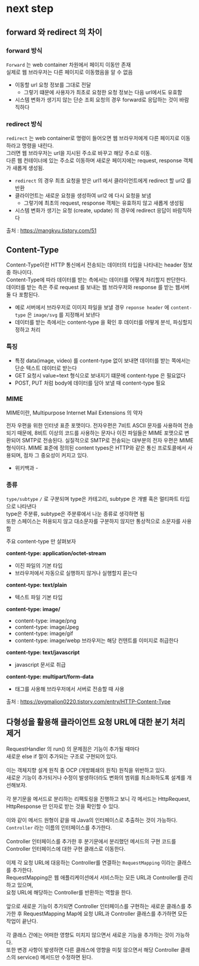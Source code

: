 # next step

## forward 와 redirect 의 차이

### forward 방식

`Forward` 는 web container 차원에서 페이지 이동만 존재
<br>
실제로 웹 브라우저는 다른 페이지로 이동했음을 알 수 없음

- 이동할 url 요청 정보를 그대로 전달
  - 그렇기 떄문에 사용자가 최초로 요청한 요청 정보는 다음 url에서도 유효함
- 시스템 변화가 생기지 않는 단순 조회 요청의 경우 forward로 응답하는 것이 바람직하다

### redirect 방식

`redirect` 는 web container로 명령이 들어오면 웹 브라우저에게 다른 페이지로 이동하라고 명령을 내린다. <br>
그러면 웹 브라우저는 url을 지시된 주소로 바꾸고 해당 주소로 이동. <br>
다른 웹 컨테이너에 있는 주소로 이동하며 새로운 페이지에는 request, response 객체가 새롭게 생성됨. <br>

- `redirect` 의 경우 최초 요청을 받은 url1 에서 클라이언트에게 redirect 할 url2 를 반환
- 클라이언트는 새로운 요청을 생성하여 url2 에 다시 요청을 보냄
  - 그렇기에 최초의 request, response 객체는 유효하지 않고 새롭게 생성됨
- 시스템 변화가 생기는 요청 (create, update) 의 경우에 redirect 응답이 바람직하다

출처 : https://mangkyu.tistory.com/51

## Content-Type

Content-Type이란 HTTP 통신에서 전송되는 데이터의 타입을 나타내는 header 정보 중 하나이다. <br>
Content-Type에 따라 데이터를 받는 측에서는 데이터를 어떻게 처리할지 판단한다. <br>
데이터를 받는 측은 주로 request 를 보내는 웹 브라우저와 response 를 받는 웹서버 둘 다 포함된다. <br>

- 예로 서버에서 브라우저로 이미지 파일을 보낼 경우 `reponse header` 에 `content-type` 은 `image/svg` 를 지정해서 보낸다
- 데이터를 받는 측에서는 content-type 을 확인 후 데이터를 어떻게 분석, 파싱할지 정하고 처리

### 특징

- 특정 data(image, video) 를 content-type 없이 보내면 데이터를 받는 쪽에서는 단순 텍스트 데이터로 받는다
- GET 요청시 value=text 형식으로 보내지기 떄문에 content-type 은 필요없다
- POST, PUT 처럼 body에 데이터를 담아 보낼 때 content-type 필요

### MIME

MIME이란, Multipurpose Internet Mail Extensions 의 약자

전자 우편을 위한 인터넷 표준 포맷이다. 전자우편은 7비트 ASCII 문자를 사용하여 전송되기 때문에, 8비트 이상의 코드를 사용하는 문자나 이진 파일들은 MIME 포맷으로 변환되어 SMTP로 전송된다. 실질적으로 SMTP로 전송되는 대부분의 전자 우편은 MIME 형식이다. MIME 표준에 정의된 content types은 HTTP와 같은 통신 프로토콜에서 사용되며, 점차 그 중요성이 커지고 있다.
- 위키백과 -

### 종류

`type/subtype`
`/` 로 구분되며 type은 카테고리, subtype 은 개별 혹은 멀티파트 타입으로 나타낸다 <br>
type은 주분류, subtype은 주분류에서 나눈 종류로 생각하면 됨 <br>
또한 스페이스는 허용되지 않고 대소문자를 구분하지 않지만 통상적으로 소문자를 사용함 <br>

주요 content-type 만 살펴보자

**content-type: application/octet-stream**
- 이진 파일의 기본 타입
- 브라우저에서 자동으로 실행하지 않거나 실행할지 묻는다

**content-type: text/plain**
- 텍스트 파일 기본 타입

**content-type: image/**
- content-type: image/png
- content-type: image/Jpeg
- content-type: image/gif
- content-type: image/webp
브라우저는 해당 컨텐트를 이미지로 취급한다

**content-type: text/javascript**
- javascript 문서로 취급

**content-type: multipart/form-data**
- <form> 태그를 사용해 브라우저에서 서버로 전송할 때 사용

출처 : https://pygmalion0220.tistory.com/entry/HTTP-Content-Type

## 다형성을 활용해 클라이언트 요청 URL에 대한 분기 처리 제거

RequestHandler 의 run() 의 문제점은 기능이 추가될 때마다 <br>
새로운 else if 절이 추가되는 구조로 구현되어 있다. <br>
<br>
이는 객체지향 설계 원칙 중 OCP (개방폐쇄의 원칙) 원칙을 위반하고 있다. <br>
새로운 기능이 추가되거나 수정이 발생하더라도 변화의 범위를 최소화하도록 설계를 개선해보자. <br>
<br>
각 분기문을 메서드로 분리하는 리팩토링을 진행하고 보니 각 메서드는 HttpRequest, HttpResponse 만 인자로 받는 것을 확인할 수 있다. <br>
<br>
이와 같이 메서드 원형이 같을 때 Java의 인터페이스로 추출하는 것이 가능하다. <br>
`Controller` 라는 이름의 인터페이스를 추가한다. <br>
<br>
Controller 인터페이스를 추가한 후 분기문에서 분리했던 메서드의 구현 코드를 <br>
Controller 인터페이스에 대한 구현 클래스로 이동한다. <br>
<br>
이제 각 요청 URL에 대응하는 Controller를 연결하는 `RequestMapping` 이라는 클래스를 추가한다. <br>
RequestMapping은 웹 애플리케이션에서 서비스하는 모든 URL과 Controller를 관리하고 있으며, <br>
요청 URL에 해당하는 Controller를 반환하는 역할을 한다. <br>
<br>
앞으로 새로운 기능이 추가되면 Controller 인터페이스를 구현하는 새로운 클래스를 추가한 후 RequestMapping Map에 요청 URL과 Controller 클래스를 추가하면 모든 작업이 끝난다. <br>
<br>
각 클래스 간에는 어떠한 영향도 미치지 않으면서 새로운 기능을 추가하는 것이 가능하다. <br>
또한 변경 사항이 발생하면 다른 클래스에 영향을 미칮 않으면서 해당 Controller 클래스의 service() 메서드만 수정하면 된다.
